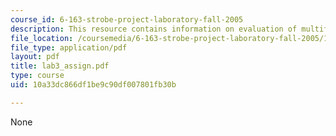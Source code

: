 ```yaml
---
course_id: 6-163-strobe-project-laboratory-fall-2005
description: This resource contains information on evaluation of multiflash photography.
file_location: /coursemedia/6-163-strobe-project-laboratory-fall-2005/10a33dc866df1be9c90df007801fb30b_lab3_assign.pdf
file_type: application/pdf
layout: pdf
title: lab3_assign.pdf
type: course
uid: 10a33dc866df1be9c90df007801fb30b

---
```

None